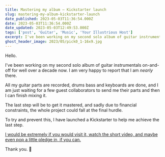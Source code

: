 ```yaml
---
title: Mastering my album – Kickstarter launch
slug: mastering-my-album-kickstarter-launch
date_published: 2023-05-03T11:36:54.000Z
date: 2023-05-03T11:36:54.000Z
date_updated: 2023-05-03T12:49:53.000Z
tags: ['post', 'Guitar', 'Music', 'Your Illustrious Host']
excerpt: I've been working on my second solo album of guitar instrumentals on-and-off for well over a decade now. I am very happy to report that I am nearly there.
ghost_header_image: 2023/05/pick0_1-16x9.jpg
---
```


Hello.

I've been working on my second solo album of guitar instrumentals on-and-off for well over a decade now. I am very happy to report that I am *nearly* there.

All my guitar parts are recorded, drums bass and keyboards are done, and I am just waiting for a few guest collaborators to send me their parts and then I can finish mixing it.

The last step will be to get it mastered, and sadly due to financial constraints, the whole project could fall at the final hurdle.

To try and prevent this, I have launched a Kickstarter to help me achieve the last step.

[I would be extremely if you would visit it, watch the short video, and maybe even pop a little pledge in, if you can.](https://www.kickstarter.com/projects/axemonkey/mastering-my-album-love-and-painkillers)

Thank you. 🙏
